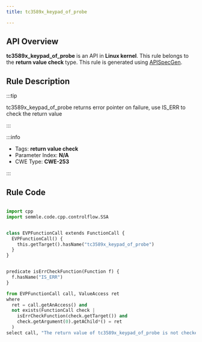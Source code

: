 ```yaml
---
title: tc3589x_keypad_of_probe

---
```



## API Overview
**tc3589x_keypad_of_probe** is an API in **Linux kernel**. This rule belongs to the **return value check** type. This rule is generated using [APISpecGen](../../tools/APISpecGen).
## Rule Description

:::tip

tc3589x_keypad_of_probe returns error pointer on failure, use IS_ERR to check the return value

:::

:::info

- Tags: **return value check**
- Parameter Index: **N/A**
- CWE Type: **CWE-253**

:::

## Rule Code
```python

import cpp
import semmle.code.cpp.controlflow.SSA


class EVPFunctionCall extends FunctionCall {
  EVPFunctionCall() {
    this.getTarget().hasName("tc3589x_keypad_of_probe")
  }
}


predicate isErrCheckFunction(Function f) {
  f.hasName("IS_ERR") 
}

from EVPFunctionCall call, ValueAccess ret
where
  ret = call.getAnAccess() and
  not exists(FunctionCall check |
    isErrCheckFunction(check.getTarget()) and
    check.getArgument(0).getAChild*() = ret
  )
select call, "The return value of tc3589x_keypad_of_probe is not checked with IS_ERR."
    
```